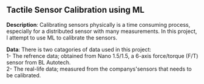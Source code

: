 ## Tactile Sensor Calibration using ML  
**Description**: Calibrating sensors physically is a time consuming process, especially for a distributed sensor with many measurements. In this project, I attempt to use ML to calibrate the sensors.<br />

**Data**: There is two catagories of data used in this project:<br />
1- The refrence data; obtained from Nano 1.5/1.5, a 6-axis force/torque (F/T) sensor from BL Autotech.<br />
2- The real-life data; measured from the companys'sensors that needs to be calibrated.<br />

